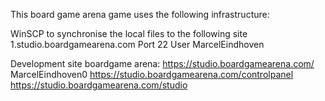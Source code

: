 This board game arena game uses the following infrastructure:

WinSCP to synchronise the local files to the following site
1.studio.boardgamearena.com
Port 22
User MarcelEindhoven

Development site boardgame arena:
https://studio.boardgamearena.com/
MarcelEindhoven0
https://studio.boardgamearena.com/controlpanel
https://studio.boardgamearena.com/studio


